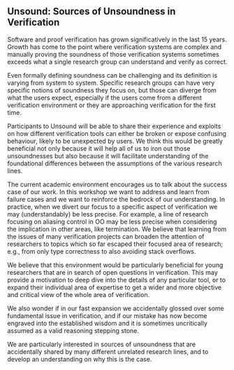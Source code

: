 ## Unsound: Sources of Unsoundness in Verification

Software and proof verification has grown significatively in the last 15 years.
Growth has come to the point where verification systems are complex and manually proving the soundness of those verification systems sometimes exceeds what a single research group can understand and verify as correct. 

Even formally defining soundness can be challenging and its definition is varying from system to system. Specific research groups can have very specific notions of soundness they focus on, but those can diverge from what the users expect, especially if the users come from a different verification environment or they are approaching verification for the first time.
 
Participants to Unsound will be able to share their experience and exploits on how different verification tools can either be broken or expose confusing behaviour, likely to be unexpected by users.
We think this would be greatly beneficial not only because it will help all of us to iron out those unsoundnesses but also because it will facilitate understanding of the foundational differences between the assumptions of the various research lines.

The current academic environment encourages us to talk about the success case of our work. In this workshop we want to address and learn from failure cases and we want to reinforce the bedrock of our understanding.
In practice, when we divert our focus to a specific aspect of verification
 we may (understandably) be less precise.
For example, a line of research focusing on aliasing control in OO may be less precise when considering the implication in other areas, like termination.
We believe that learning from the issues of many verification projects can broaden the attention of researchers to topics which so far escaped their focused area of research; e.g., from only type correctness to also avoiding stack overflows.

We believe that this environment would be particularly beneficial for young researchers that are in search of open questions in verification. This may provide a motivation to deep dive into the details of any particular tool, or to expand their individual area of expertise to get a wider and more objective and critical view of the whole area of verification.

We also wonder if in our fast expansion we accidentally glossed over some fundamental issue in verification, and if our mistake has now become engraved into the established wisdom and it is sometimes uncritically assumed as a valid reasoning stepping stone.

We are particularly interested in sources of unsoundness that are accidentally shared by many different unrelated research lines, and to develop an understanding on why this is the case.
